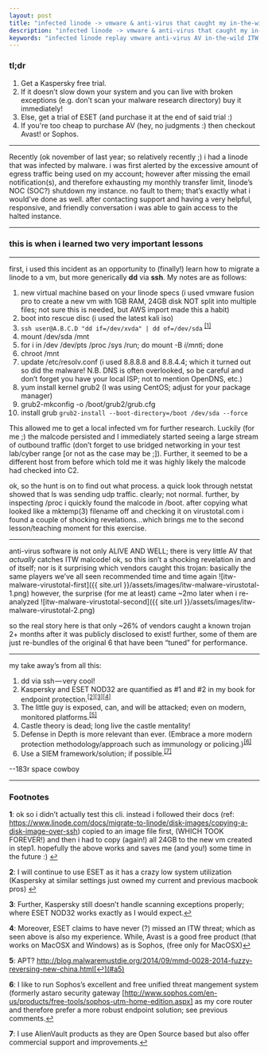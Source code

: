 ```yaml
---
layout: post
title: "infected linode -> vmware & anti-virus that caught my in-the-wild (ITW) malware"
description: "infected linode -> vmware & anti-virus that caught my in-the-wild (ITW) malware"
keywords: "infected linode replay vmware anti-virus AV in-the-wild ITW malware"
---
```

### tl;dr
1. Get a Kaspersky free trial.
2. If it doesn’t slow down your system and you can live with broken exceptions (e.g. don’t scan your malware research directory) buy it immediately!
3. Else, get a trial of ESET (and purchase it at the end of said trial :)
4. If you're too cheap to purchase AV (hey, no judgments :) then checkout Avast! or Sophos.

---

Recently (ok november of last year; so relatively recently ;) i had a linode that was infected by malware. i was first alerted by the excessive amount of egress traffic being used on my account; however after missing the email notification(s), and therefore exhausting my monthly transfer limit, linode’s NOC (SOC?) shutdown my instance. no fault to them; that’s exactly what i would’ve done as well. after contacting support and having a very helpful, responsive, and friendly conversation i was able to gain access to the halted instance.

---

### this is when i learned two very important lessons

---

first, i used this incident as an opportunity to (finally!) learn how to migrate a linode to a vm, but more generically **dd** via **ssh**. My notes are as follows:

1. new virtual machine based on your linode specs (i used vmware fusion pro to create a new vm with 1GB RAM, 24GB disk NOT split into multiple files; not sure this is needed, but AWS import made this a habit)
2. boot into rescue disc (i used the latest kali iso)
3. `ssh user@A.B.C.D "dd if=/dev/xvda" | dd of=/dev/sda` <sup id="a1">[[1]](#f1)</sup>
4. mount /dev/sda /mnt
5. for i in /dev /dev/pts /proc /sys /run; do mount -B $i /mnt$i; done
6. chroot /mnt
7. update /etc/resolv.conf (i used 8.8.8.8 and 8.8.4.4; which it turned out so did the malware! N.B. DNS is often overlooked, so be careful and don’t forget you have your local ISP; not to mention OpenDNS, etc.)
8. yum install kernel grub2 (I was using CentOS; adjust for your package manager)
9. grub2-mkconfig -o /boot/grub2/grub.cfg
10. install grub
  `grub2-install --boot-directory=/boot /dev/sda --force`

This allowed me to get a local infected vm for further research. Luckily (for me ;) the malcode persisted and I immediately started seeing a large stream of outbound traffic (don’t forget to use bridged networking in your test lab/cyber range [or not as the case may be ;]). Further, it seemed to be a different host from before which told me it was highly likely the malcode had checked into C2.

ok, so the hunt is on to find out what process. a quick look through netstat showed that ls was sending udp traffic. clearly; not normal. further, by inspecting /proc i quickly found the malcode in /boot. after copying what looked like a mktemp(3) filename off and checking it on virustotal.com i found a couple of shocking revelations…which brings me to the second lesson/teaching moment for this exercise.

----------

anti-virus software is not only ALIVE AND WELL; there is very little AV that _actually_ catches ITW malcode! ok, so this isn’t a shocking revelation in and of itself; nor is it surprising which vendors caught this trojan: basically the same players we’ve all seen recommended time and time again
![itw-malware-virustotal-first]({{ site.url }}/assets/images/itw-malware-virustotal-1.png)
however, the surprise (for me at least) came ~2mo later when i re-analyzed
![itw-malware-virustotal-second]({{ site.url }}/assets/images/itw-malware-virustotal-2.png)

so the real story here is that only ~26% of vendors caught a known trojan 2+ months after it was publicly disclosed to exist! further, some of them are just re-bundles of the original 6 that have been “tuned” for performance.

----------

my take away’s from all this:

1. dd via ssh — very cool!
2. Kaspersky and ESET NOD32 are quantified as #1 and #2 in my book for endpoint protection.<sup id="a2">[[2]](#f2)</sup><sup id="a3">[[3]](#f3)</sup><sup id="a4">[[4]](#f4)</sup>
3. The little guy is exposed, can, and will be attacked; even on modern, monitored platforms.<sup id="a5">[[5]](#f5)</sup>
4. Castle theory is dead; long live the castle mentality!
5. Defense in Depth is more relevant than ever. (Embrace a more modern protection methodology/approach such as immunology or policing.)<sup id="a6">[[6]](#f6)</sup>
6. Use a SIEM framework/solution; if possible.<sup id="a7">[[7]](#f7)</sup>

--183r space cowboy

---

### Footnotes

<b id="f1">1</b>: ok so i didn’t actually test this cli. instead i followed their docs (ref: https://www.linode.com/docs/migrate-to-linode/disk-images/copying-a-disk-image-over-ssh) copied to an image file first, (WHICH TOOK FOREVER!) and then i had to copy (again!) all 24GB to the new vm created in step1. hopefully the above works and saves me (and you!) some time in the future :) [↩](#a1)


<b id="f2">2</b>: I will continue to use ESET as it has a crazy low system utilization (Kaspersky at similar settings just owned my current and previous macbook pros) [↩](#a2)


<b id="f3">3</b>: Further, Kaspersky still doesn’t handle scanning exceptions properly; where ESET NOD32 works exactly as I would expect.[↩](#a3)

<b id="f4">4</b>: Moreover, ESET claims to have never (?) missed an ITW threat; which as seen above is also my experience. While, Avast is a good free product (that works on MacOSX and Windows) as is Sophos, (free only for MacOSX)[↩](#a4)

<b id="f5">5</b>: APT? http://blog.malwaremustdie.org/2014/09/mmd-0028-2014-fuzzy-reversing-new-china.html[↩](#a5)

<b id="f6">6</b>: I like to run Sophos’s excellent and free unified threat mangement system (formerly astaro security gateway [http://www.sophos.com/en-us/products/free-tools/sophos-utm-home-edition.aspx] as my core router and therefore prefer a more robust endpoint solution; see previous comments.[↩](#a6)

<b id="f7">7</b>: I use AlienVault products as they are Open Source based but also offer commercial support and improvements.[↩](#a7)
